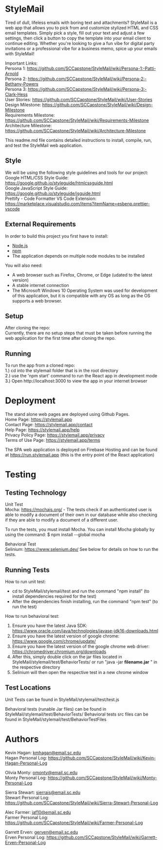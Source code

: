# StyleMail

Tired of dull, lifeless emails with boring text and attachments? StyleMail is a web app that allows you to pick from and customize stylized HTML and CSS email templates. Simply pick a style, fill out your text and adjust a few settings, then click a button to copy the template into your email client to continue editing. Whether you're looking to give a fun vibe for digital party invitations or a professional vibe for a business memo, spice up your emails with StyleMail!  

Important Links:  
Persona 1: https://github.com/SCCapstone/StyleMail/wiki/Persona-1:-Patti-Arnold  
Persona 2: https://github.com/SCCapstone/StyleMail/wiki/Persona-2:-Bethany-Powers  
Persona 3: https://github.com/SCCapstone/StyleMail/wiki/Persona-3:-Clark-Hess  
User Stories: https://github.com/SCCapstone/StyleMail/wiki/User-Stories  
Design Milestone: https://github.com/SCCapstone/StyleMail/wiki/Design-Milestone  
Requirements Milestone: https://github.com/SCCapstone/StyleMail/wiki/Requirements-Milestone  
Architecture Milestone: https://github.com/SCCapstone/StyleMail/wiki/Architecture-Milestone  

This readme.md file contains detailed instructions to install, compile, run, and test the StyleMail web application.  

## Style

We will be using the following style guidelines and tools for our project:  
Google HTML/CSS Style Guide: https://google.github.io/styleguide/htmlcssguide.html  
Google JavaScript Style Guide: https://google.github.io/styleguide/jsguide.html  
Prettify - Code Formatter VS Code Extension: https://marketplace.visualstudio.com/items?itemName=esbenp.prettier-vscode  

## External Requirements

In order to build this project you first have to install:

* [Node.js](https://nodejs.org/en/)  
* [npm](https://www.npmjs.com/)  
* The application depends on multiple node modules to be installed  

You will also need:  
* A web browser such as Firefox, Chrome, or Edge (udated to the latest version)  
* A stable internet connection  
* The Microsoft Windows 10 Operating System was used for development of this application, but it is compatible with any OS as long as the OS supports a web browser.  

## Setup

After cloning the repo:  
Currently, there are no setup steps that must be taken before running the web application for the first time after cloning the repo.  

## Running

To run the app from a cloned repo:  
1.) cd into the stylemail folder that is in the root directory  
2.) use the 'npm start' command to run the React app in development mode  
3.) Open http://localhost:3000 to view the app in your internet browser  

# Deployment

The stand alone web pages are deployed using Github Pages.  
Home Page: https://stylemail.app  
Contact Page: https://stylemail.app/contact  
Help Page: https://stylemail.app/help  
Privacy Policy Page: https://stylemail.app/privacy  
Terms of Use Page: https://stylemail.app/terms  

The SPA web application is deployed on Firebase Hosting and can be found at https://run.stylemail.app (this is the entry point of the React application)  

# Testing 

## Testing Technology

Unit Test  
Mocha: https://mochajs.org/ - The tests check if an authenticated user is able to modify a document of their own in our database while also checking if they are able to modify a document of a different user.  

To run the tests, you must install Mocha. You can install Mocha globally by using the command: $ npm install --global mocha  

Behavioral Test  
Selinium: https://www.selenium.dev/ 
See below for details on how to run the tests. 


## Running Tests

How to run unit test:
* cd to StyleMail/stylemail/test and run the command "npm install" (to install dependencies required for the test)
* After the dependencies finish installing, run the command "npm test" (to run the test)  

How to run behavioral test:  
1. Ensure you have the latest Java SDK: https://www.oracle.com/java/technologies/javase-jdk16-downloads.html
2. Ensure you have the latest version of google chrome: https://www.google.com/chrome/update/
3. Ensure you have the latest version of the google chrome web driver: https://chromedriver.chromium.org/downloads
4. After this, simply double click on the jar files located in StyleMail/stylemail/test/BehaviorTests/ or run "java -jar **filename.jar** " in the respective directory
5. Selinium will then open the respective test in a new chrome window 


## Test Locations 

Unit Tests can be found in StyleMail/stylemail/test/test.js  

Behavioral tests (runable Jar files) can be found in StyleMail/stylemail/test/BehaviorTests/ 
Behavioral tests src files can be found in StyleMail/stylemail/test/BehaviorTestFiles


# Authors

Kevin Hagan: kmhagan@email.sc.edu  
Hagan Personal Log: https://github.com/SCCapstone/StyleMail/wiki/Kevin-Hagan-Personal-Log  

Olivia Monty: omonty@email.sc.edu  
Monty Personal Log: https://github.com/SCCapstone/StyleMail/wiki/Monty-Personal-Log  

Sierra Stewart: sierrais@email.sc.edu  
Stewart Personal Log: https://github.com/SCCapstone/StyleMail/wiki/Sierra-Stewart-Personal-Log  

Alec Farmer: jaf10@email.sc.edu  
Farmer Personal Log: https://github.com/SCCapstone/StyleMail/wiki/Farmer-Personal-Log  

Garrett Erven: gerven@email.sc.edu  
Erven Personal Log: https://github.com/SCCapstone/StyleMail/wiki/Garrett-Erven-Personal-Log  
